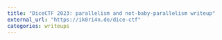 ```yaml
---
title: "DiceCTF 2023: parallelism and not-baby-parallelism writeup"
external_url: "https://ik0ri4n.de/dice-ctf"
categories: writeups
---
```

